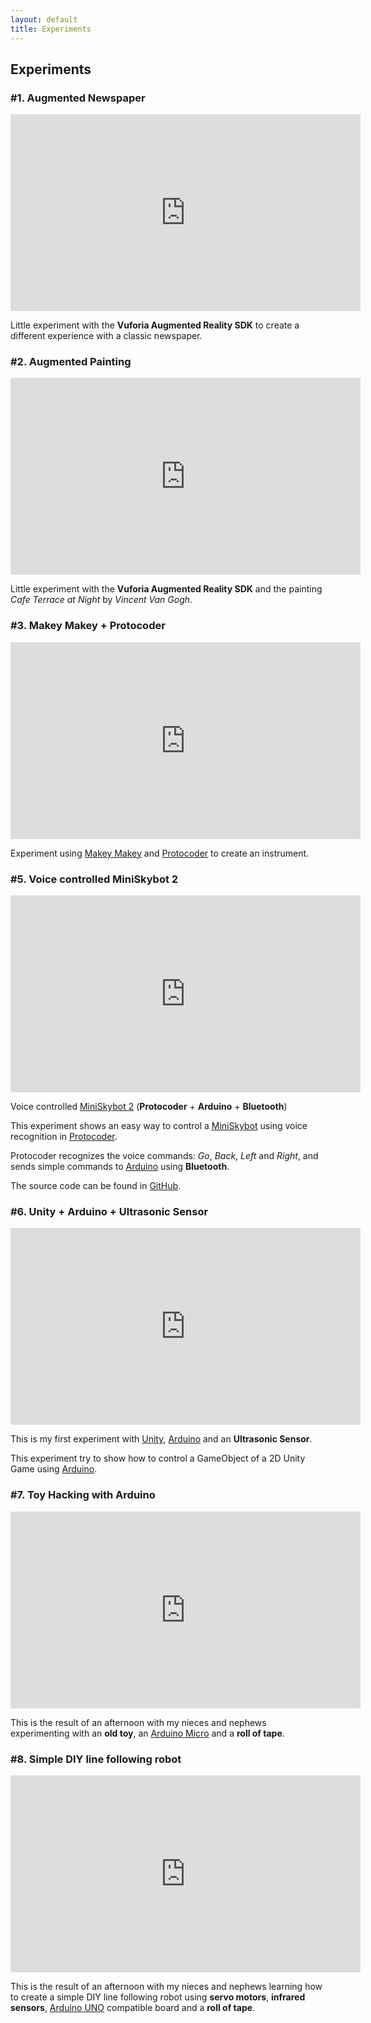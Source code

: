 ```yaml
---
layout: default
title: Experiments
---
```


## Experiments

### #1. Augmented Newspaper

<iframe width="560" height="315" src="https://www.youtube.com/embed/MKDmJDEg0gs" frameborder="0" allowfullscreen></iframe>

Little experiment with the **Vuforia Augmented Reality SDK** to create a different
experience with a classic newspaper.

### #2. Augmented Painting

<iframe width="560" height="315" src="https://www.youtube.com/embed/LkRlvuhkBDU" frameborder="0" allowfullscreen></iframe>

Little experiment with the **Vuforia Augmented Reality SDK** and the painting
_Cafe Terrace at Night_ by _Vincent Van Gogh_.

### #3. Makey Makey + Protocoder

<iframe width="560" height="315" src="https://www.youtube.com/embed/HVs_Mmu2jhY" frameborder="0" allowfullscreen></iframe>

Experiment using [Makey Makey][1] and [Protocoder][2] to create an instrument.

### #5. Voice controlled MiniSkybot 2

<iframe width="560" height="315" src="https://www.youtube.com/embed/tZbb-6FMFSw" frameborder="0" allowfullscreen></iframe>

Voice controlled [MiniSkybot 2][3] (**Protocoder** + **Arduino** +
**Bluetooth**)

This experiment shows an easy way to control a [MiniSkybot][3] using voice
recognition in [Protocoder][2].

Protocoder recognizes the voice commands: _Go_, _Back_, _Left_ and _Right_,
and  sends simple commands to [Arduino][6] using **Bluetooth**.

The source code can be found in [GitHub][4].

### #6. Unity + Arduino + Ultrasonic Sensor

<iframe width="560" height="315" src="https://www.youtube.com/embed/cMYkwnPLnLU" frameborder="0" allowfullscreen></iframe>

This is my first experiment with [Unity][5], [Arduino][6] and an **Ultrasonic Sensor**.

This experiment try to show how to control a GameObject of a 2D Unity Game using [Arduino][6].

### #7. Toy Hacking with Arduino 

<iframe width="560" height="315" src="https://www.youtube.com/embed/YxQ4TBid01g" frameborder="0" allowfullscreen></iframe>

This is the result of an afternoon with my nieces and nephews experimenting
with an **old toy**, an [Arduino Micro][6] and a **roll of tape**.

### #8. Simple DIY line following robot 

<iframe width="560" height="315" src="https://www.youtube.com/embed/1veEikxIMhM" frameborder="0" allowfullscreen></iframe>

This is the result of an afternoon with my nieces and nephews learning how to
create a simple DIY line following robot using **servo motors**, **infrared
sensors**, [Arduino UNO][6] compatible board and a **roll of tape**.

[1]: http://makeymakey.com
[2]: http://protocoder.org
[3]: http://www.iearobotics.com/wiki/index.php?title=Miniskybot_2
[4]: https://github.com/josejuansanchez/protocoder-projects
[5]: http://unity3d.com
[6]: http://www.arduino.cc